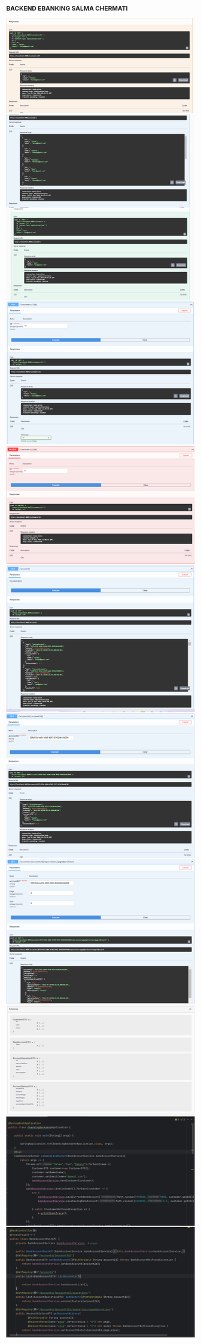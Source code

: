 <h3>BACKEND EBANKING SALMA CHERMATI</h3>
<img src="captures/test1.png">
<img src="captures/test2.png">
<img src="captures/test3.png">
<img src="captures/test4.png">
<img src="captures/test5.png">
<img src="captures/test6.png">
<img src="captures/test7.png">
<img src="captures/test8.png">
<img src="captures/test9.png">
<img src="captures/test10.png">
<img src="captures/test12.png">
